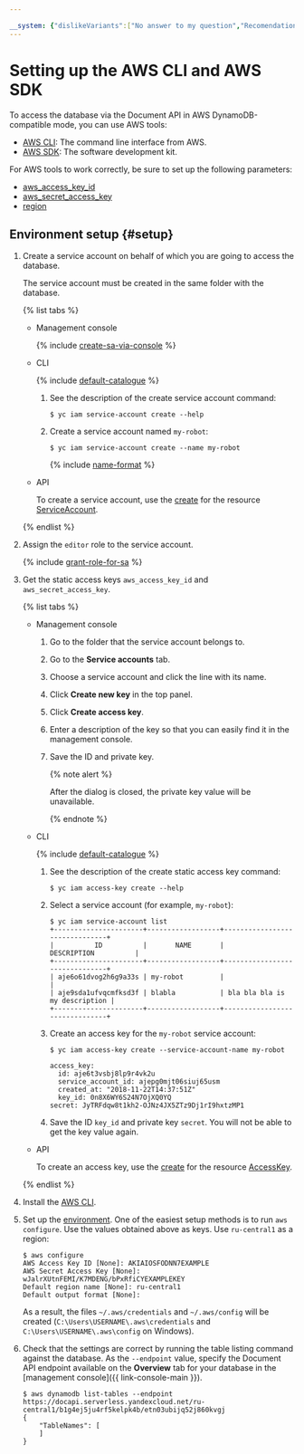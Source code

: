 ```yaml
---

__system: {"dislikeVariants":["No answer to my question","Recomendations didn't help","The content doesn't match title","Other"]}
---
```

# Setting up the AWS CLI and AWS SDK

To access the database via the Document API in AWS DynamoDB-compatible mode, you can use AWS tools:

* [AWS CLI](https://aws.amazon.com/cli/): The command line interface from AWS.
* [AWS SDK](https://aws.amazon.com/tools/#sdk): The software development kit.

For AWS tools to work correctly, be sure to set up the following parameters:

* [aws_access_key_id](https://docs.aws.amazon.com/credref/latest/refdocs/setting-global-aws_access_key_id.html)
* [aws_secret_access_key](https://docs.aws.amazon.com/credref/latest/refdocs/setting-global-aws_secret_access_key.html)
* [region](https://docs.aws.amazon.com/credref/latest/refdocs/setting-global-region.html)

## Environment setup {#setup}

1. Create a service account on behalf of which you are going to access the database.

    The service account must be created in the same folder with the database.

    {% list tabs %}

    - Management console

      {% include [create-sa-via-console](../../../_includes/iam/create-sa-via-console.md) %}

    - CLI

      {% include [default-catalogue](../../../_includes/default-catalogue.md) %}

      1. See the description of the create service account command:

          ```
          $ yc iam service-account create --help
          ```

      2. Create a service account named `my-robot`:

          ```
          $ yc iam service-account create --name my-robot
          ```

          {% include [name-format](../../../_includes/name-format.md) %}

    - API

      To create a service account, use the [create](../../../iam/api-ref/ServiceAccount/create.md) for the resource [ServiceAccount](../../../iam/api-ref/ServiceAccount/index.md).

    {% endlist %}

1. Assign the `editor` role to the service account.

    {% include [grant-role-for-sa](../../../_includes/iam/grant-role-for-sa.md) %}

1. Get the static access keys `aws_access_key_id` and `aws_secret_access_key`.

    {% list tabs %}

    - Management console

      1. Go to the folder that the service account belongs to.

      1. Go to the **Service accounts** tab.

      1. Choose a service account and click the line with its name.

      1. Click **Create new key** in the top panel.

      1. Click **Create access key**.

      1. Enter a description of the key so that you can easily find it in the management console.

      1. Save the ID and private key.

          {% note alert %}

          After the dialog is closed, the private key value will be unavailable.

          {% endnote %}

    - CLI

      {% include [default-catalogue](../../../_includes/default-catalogue.md) %}

      1. See the description of the create static access key command:

          ```
          $ yc iam access-key create --help
          ```

      1. Select a service account (for example, `my-robot`):

          ```
          $ yc iam service-account list
          +----------------------+------------------+-------------------------------+
          |          ID          |       NAME       |          DESCRIPTION          |
          +----------------------+------------------+-------------------------------+
          | aje6o61dvog2h6g9a33s | my-robot         |                               |
          | aje9sda1ufvqcmfksd3f | blabla           | bla bla bla is my description |
          +----------------------+------------------+-------------------------------+
          ```

      1. Create an access key for the `my-robot` service account:

          ```
          $ yc iam access-key create --service-account-name my-robot
          
          access_key:
            id: aje6t3vsbj8lp9r4vk2u
            service_account_id: ajepg0mjt06siuj65usm
            created_at: "2018-11-22T14:37:51Z"
            key_id: 0n8X6WY6S24N7OjXQ0YQ
          secret: JyTRFdqw8t1kh2-OJNz4JX5ZTz9Dj1rI9hxtzMP1
          ```

      1. Save the ID `key_id` and private key `secret`. You will not be able to get the key value again.

    - API

      To create an access key, use the [create](../../../iam/api-ref/AccessKey/create.md) for the resource [AccessKey](../../../iam/api-ref/AccessKey/index.md).

    {% endlist %}

1. Install the [AWS CLI](https://aws.amazon.com/cli/).

1. Set up the [environment](https://docs.aws.amazon.com/cli/latest/userguide/cli-configure-files.html). One of the easiest setup methods is to run `aws configure`. Use the values obtained above as keys. Use `ru-central1` as a region:

    ```
    $ aws configure
    AWS Access Key ID [None]: AKIAIOSFODNN7EXAMPLE
    AWS Secret Access Key [None]: wJalrXUtnFEMI/K7MDENG/bPxRfiCYEXAMPLEKEY
    Default region name [None]: ru-central1
    Default output format [None]:
    ```

    As a result, the files `~/.aws/credentials` and `~/.aws/config` will be created (`C:\Users\USERNAME\.aws\credentials` and `C:\Users\USERNAME\.aws\config` on Windows).

1. Check that the settings are correct by running the table listing command against the database. As the `--endpoint` value, specify the Document API endpoint available on the **Overview** tab for your database in the [management console]({{ link-console-main }}).

    ```
    $ aws dynamodb list-tables --endpoint https://docapi.serverless.yandexcloud.net/ru-central1/b1g4ej5ju4rf5kelpk4b/etn03ubijq52j860kvgj
    {
        "TableNames": [
        ]
    }
    ```

